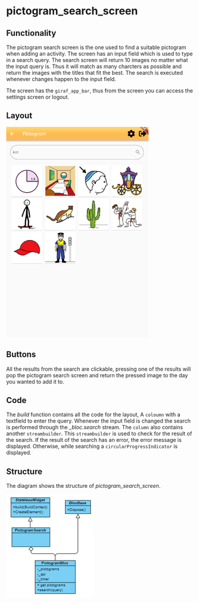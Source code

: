 # pictogram_search_screen

## Functionality
The pictogram search screen is the one used to find a suitable pictogram when adding an activity. The screen has an input field which is used to type in a search query. The search screen will return 10 images no matter what the input query is. Thus it will match as many charcters as possible and return the images with the titles that fit the best. The search is executed whenever changes happen to the input field.

The screen has the `giraf_app_bar`, thus from the screen you can access the settings screen or logout.
## Layout
![The pictogram search screen](../pictures/pictogram_search_screen.PNG)

## Buttons
All the results from the search are clickable, pressing one of the results will pop the pictogram search screen and return the pressed image to the day you wanted to add it to.

## Code
The *build* function contains all the code for the layout, A `coloumn` with a textfield to enter the query. Whenever the input field is changed the search is performed through the *_bloc.search* stream. The `column` also contains another `streambuilder`. This `streambuilder` is used to check for the result of the search. If the result of the search has an error, the error message is displayed. Otherwise, while searching a `circularProgressIndicator` is displayed. 

## Structure
The diagram shows the structure of *pictogram_search_screen*.

![The UML diagram](../pictures/pictogram_search_screen_UML.PNG)

